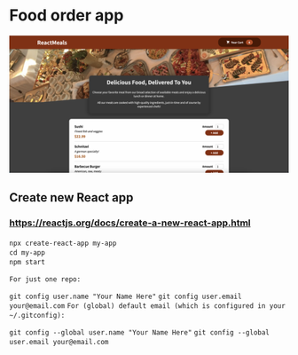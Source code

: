 # Food order app

![](src/images/food-order-app.png)

## Create new React app
### https://reactjs.org/docs/create-a-new-react-app.html

`npx create-react-app my-app`  
`cd my-app`  
`npm start`  

`For just one repo:`

`git config user.name "Your Name Here"`
`git config user.email your@email.com`
`For (global) default email (which is configured in your ~/.gitconfig):`

`git config --global user.name "Your Name Here"`
`git config --global user.email your@email.com`
